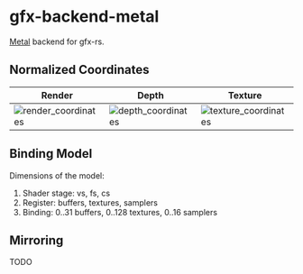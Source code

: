 # gfx-backend-metal

[Metal](https://developer.apple.com/metal/) backend for gfx-rs.

## Normalized Coordinates

Render | Depth | Texture
-------|-------|--------
![render_coordinates](../../../info/gl_render_coordinates.png) | ![depth_coordinates](../../../info/dx_depth_coordinates.png) | ![texture_coordinates](../../../info/dx_texture_coordinates.png)

## Binding Model

Dimensions of the model:
  1. Shader stage: vs, fs, cs
  2. Register: buffers, textures, samplers
  3. Binding: 0..31 buffers, 0..128 textures, 0..16 samplers

## Mirroring

TODO
